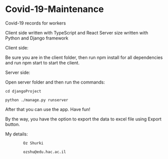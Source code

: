 # Covid-19-Maintenance

Covid-19 records for workers

Client side written with TypeScript and React
Server size written with Python and Django framework

Client side:

  Be sure you are in the client folder, then run npm install for all dependencies and run npm start to start the client.
  
Server side:

Open server folder and then run the commands:
  
    cd djangoProject

    python ./manage.py runserver
  
  
  
After that you can use the app. Have fun!

By the way, you have the option to export the data to excel file using Export button.


My details:

            Oz Shurki

            ozshu@edu.hac.ac.il

